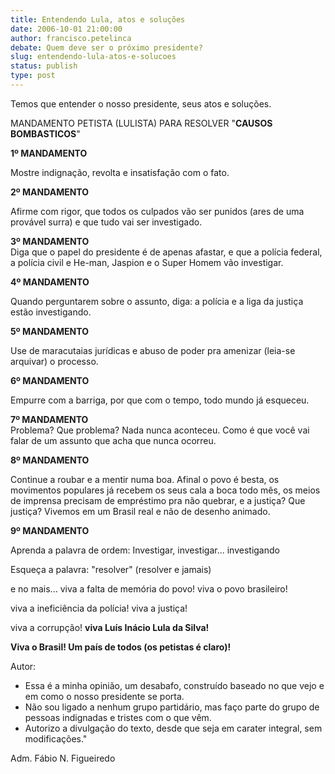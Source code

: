 ```yaml
---
title: Entendendo Lula, atos e soluções
date: 2006-10-01 21:00:00
author: francisco.petelinca
debate: Quem deve ser o próximo presidente?
slug: entendendo-lula-atos-e-solucoes
status: publish 
type: post
---
```


Temos que entender o nosso presidente, seus atos e soluções.   
  
MANDAMENTO PETISTA (LULISTA) PARA RESOLVER "**CAUSOS BOMBASTICOS**"   
  
  
**1º MANDAMENTO**   
  
Mostre indignação, revolta e insatisfação com o fato.   
  
**2º MANDAMENTO**   
  
Afirme com rigor, que todos os culpados vão ser punidos (ares de uma provável surra) e que tudo vai ser investigado.   
  
**3º MANDAMENTO**  
Diga que o papel do presidente é de apenas afastar, e que a polícia federal, a polícia civil e He-man, Jaspion e o Super Homem vão investigar.   
  
**4º MANDAMENTO**   
  
Quando perguntarem sobre o assunto, diga: a polícia e a liga da justiça estão investigando.   
  
**5º MANDAMENTO**   
  
Use de maracutaias jurídicas e abuso de poder pra amenizar (leia-se arquivar) o processo.   
  
**6º MANDAMENTO**   
  
Empurre com a barriga, por que com o tempo, todo mundo já esqueceu.   
  
**7º MANDAMENTO**  
Problema? Que problema? Nada nunca aconteceu. Como é que você vai falar de um assunto que acha que nunca ocorreu.   
  
**8º MANDAMENTO**   
  
Continue a roubar e a mentir numa boa. Afinal o povo é besta, os movimentos populares já recebem os seus cala a boca todo mês, os meios de imprensa precisam de empréstimo pra não quebrar, e a justiça? Que justiça? Vivemos em um Brasil real e não de desenho animado. 


**9º MANDAMENTO**


Aprenda a palavra de ordem: Investigar, investigar... investigando


Esqueça a palavra: "resolver" (resolver e jamais)


e no mais... viva a falta de memória do povo! viva o povo brasileiro! 


viva a ineficiência da polícia! viva a justiça! 


viva a corrupção! **viva Luís Inácio Lula da Silva!**


**Viva o Brasil! Um país de todos (os petistas é claro)!**



  
  
Autor:   
  
- Essa é a minha opinião, um desabafo, construído baseado no que vejo e em como o nosso presidente se porta.   
- Não sou ligado a nenhum grupo partidário, mas faço parte do grupo de pessoas indignadas e tristes com o que vêm.   
- Autorizo a divulgação do texto, desde que seja em carater integral, sem modificações."  
  
  
Adm. Fábio N. Figueiredo 




